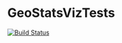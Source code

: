 # GeoStatsVizTests

[![Build Status](https://github.com/JuliaEarth/GeoStatsVizTests.jl/actions/workflows/CI.yml/badge.svg?branch=main)](https://github.com/JuliaEarth/GeoStatsVizTests.jl/actions/workflows/CI.yml?query=branch%3Amain)
